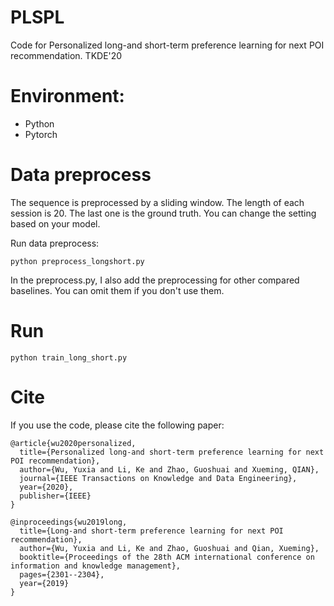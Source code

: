 # PLSPL

Code for Personalized long-and short-term preference learning for next POI recommendation. TKDE'20

# Environment:

- Python
- Pytorch

# Data preprocess
The sequence is preprocessed by a sliding window. The length of each session is 20. The last one is the ground truth. You can change the setting based on your model.

Run data preprocess:

`python preprocess_longshort.py`

In the preprocess.py, I also add the preprocessing for other compared baselines. You can omit them if you don't use them.

# Run

`python train_long_short.py`

# Cite
If you use the code, please cite the following paper:

```
@article{wu2020personalized,
  title={Personalized long-and short-term preference learning for next POI recommendation},
  author={Wu, Yuxia and Li, Ke and Zhao, Guoshuai and Xueming, QIAN},
  journal={IEEE Transactions on Knowledge and Data Engineering},
  year={2020},
  publisher={IEEE}
}

@inproceedings{wu2019long,
  title={Long-and short-term preference learning for next POI recommendation},
  author={Wu, Yuxia and Li, Ke and Zhao, Guoshuai and Qian, Xueming},
  booktitle={Proceedings of the 28th ACM international conference on information and knowledge management},
  pages={2301--2304},
  year={2019}
}

```

